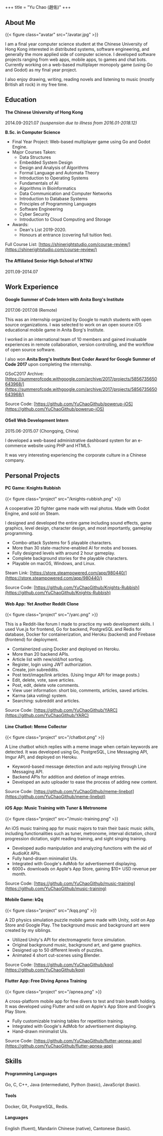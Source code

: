 +++
title = "Yu Chao (趙佑)"
+++

## About Me

{{< figure class="avatar" src="/avatar.jpg" >}}

I am a final year computer science student at the Chinese University of Hong Kong interested in distributed systems, software engineering, and generally the more applied side of computer science. I developed software projects ranging from web apps, mobile apps, to games and chat bots. Currently working on a web-based multiplayer monopoly game (using Go and Godot) as my final year project.

I also enjoy drawing, writing, reading novels and listening to music (mostly British alt rock) in my free time.

## Education
#### The Chinese University of Hong Kong
2014.09-2021.07 *(suspension due to illness from 2016.01-2018.12)*

**B.Sc. in Computer Science**

* Final Year Project: Web-based multiplayer game using Go and Godot Engine.
* Major Courses Taken:
    - Data Structures
    - Embedded System Design
    - Design and Analysis of Algorithms
    - Formal Language and Automata Theory
    - Introduction to Operating Systems
    - Fundamentals of AI
    - Algorithms in Bioinformatics
    - Data Communication and Computer Networks
    - Introduction to Database Systems
    - Principles of Programming Languages
    - Software Engineering
    - Cyber Security
    - Introduction to Cloud Computing and Storage
* Awards:
    - Dean's List 2019-2020.
    - Honours at entrance (covering full tuition fee).

Full Course List: [https://shinerightstudio.com/course-review/](https://shinerightstudio.com/course-review/)

#### The Affiliated Senior High School of NTNU
2011.09-2014.07

## Work Experience
#### Google Summer of Code Intern with Anita Borg's Institute
2017.06-2017.08 (Remote)

This was an internship organized by Google to match students with open source organizations. I was selected to work on an open source iOS educational mobile game in Anita Borg's Institute.

I worked in an international team of 10 members and gained invaluable experiences in remote collaboration, version controlling, and the workflow of open source software.

I also won **Anita Borg's Institute Best Coder Award for Google Summer of Code 2017** upon completing the internship.

GSoC2017 Archive: [https://summerofcode.withgoogle.com/archive/2017/projects/5856735650643968/](https://summerofcode.withgoogle.com/archive/2017/projects/5856735650643968/)

Source Code: [https://github.com/YuChaoGithub/powerup-iOS](https://github.com/YuChaoGithub/powerup-iOS)

#### OSell Web Development Intern
2015.06-2015.07 (Chongqing, China)

I developed a web-based administrative dashboard system for an e-commerce website using PHP and HTML5.

It was very interesting experiencing the corporate culture in a Chinese company.

## Personal Projects
#### PC Game: Knights Rubbish

{{< figure class="project" src="/knights-rubbish.png" >}}

A cooperative 2D fighter game made with real photos. Made with Godot Engine, and sold on Steam.

I designed and developed the entire game including sound effects, game graphics, level design, character design, and most importantly, gameplay programming.

* Combo-attack Systems for 5 playable characters.
* More than 30 state-machine-enabled AI for mobs and bosses.
* Fully designed levels with around 2 hour gameplay.
* Complete background stories for the playable characters.
* Playable on macOS, Windows, and Linux.

Steam Link: [https://store.steampowered.com/app/980440/](https://store.steampowered.com/app/980440/)

Source Code: [https://github.com/YuChaoGithub/Knights-Rubbish](https://github.com/YuChaoGithub/Knights-Rubbish)

#### Web App: Yet Another Reddit Clone

{{< figure class="project" src="/yarc.png" >}}

This is a Reddit-like forum I made to practice my web development skills. I used Vue.js for frontend, Go for backend, PostgreSQL and Redis for database, Docker for containerization, and Heroku (backend) and Firebase (frontend) for deployment.

* Containerized using Docker and deployed on Heroku.
* More than 20 backend APIs.
* Article list with new/old/hot sorting.
* Register, login using JWT authorization.
* Create, join subreddits.
* Post text/image/link articles. (Using Imgur API for image posts.)
* Edit, delete, vote, save articles.
* Post, edit, delete vote comments.
* View user information: short bio, comments, articles, saved articles.
* Karma (aka voting) system.
* Searching: subreddit and articles.

Source Code: [https://github.com/YuChaoGithub/YARC](https://github.com/YuChaoGithub/YARC)

#### Line Chatbot: Meme Collector

{{< figure class="project" src="/chatbot.png" >}}

A Line chatbot which replies with a meme image when certain keywords are detected. It was developed using Go, PostgreSQL, Line Messaging API, Imgur API, and deployed on Heroku.

* Keyword-based message detection and auto replying through Line Messaging API.
* Backend APIs for addition and deletion of image entries.
* Developed an auto uploader to ease the process of adding new content.

Source Code: [https://github.com/YuChaoGithub/meme-linebot](https://github.com/YuChaoGithub/meme-linebot)

#### iOS App: Music Training with Tuner & Metronome

{{< figure class="project" src="/music-training.png" >}}

An iOS music training app for music majors to train their basic music skills, including functionalities such as tuner, metronome, interval dictation, chord progression dictation, sight reading training, and sight singing training.

* Developed audio manipulation and analyzing functions with the aid of AudioKit APIs.
* Fully hand-drawn minimalist UIs.
* Integrated with Google's AdMob for advertisement displaying.
* 6000+ downloads on Apple's App Store, gaining $10+ USD revenue per month.

Source Code: [https://github.com/YuChaoGithub/music-training](https://github.com/YuChaoGithub/music-training)


#### Mobile Game: kQq

{{< figure class="project" src="/kqq.png" >}}

A 2D physics simulation puzzle mobile game made with Unity, sold on App Store and Google Play. The background music and background art were created by my siblings.

* Utilized Unity's API for electromagnetic force simulation.
* Original background music, background art, and game graphics.
* Designed up to 50 different levels of puzzles.
* Animated 4 short cut-scenes using Blender.


Source Code: [https://github.com/YuChaoGithub/kqq](https://github.com/YuChaoGithub/kqq)

#### Flutter App: Free Diving Apnea Training

{{< figure class="project" src="/apnea.png" >}}

A cross-platform mobile app for free divers to test and train breath holding. It was developed using Flutter and sold on Apple's App Store and Google's Play Store.

* Fully customizable training tables for repetition training.
* Integrated with Google's AdMob for advertisement displaying.
* Hand-drawn minimalist UIs.

Source Code: [https://github.com/YuChaoGithub/flutter-apnea-app](https://github.com/YuChaoGithub/flutter-apnea-app)

## Skills
#### Programming Languages
Go, C, C++, Java (intermediate), Python (basic), JavaScript (basic).

#### Tools
Docker, Git, PostgreSQL, Redis.

#### Languages
English (fluent), Mandarin Chinese (native), Cantonese (basic).
